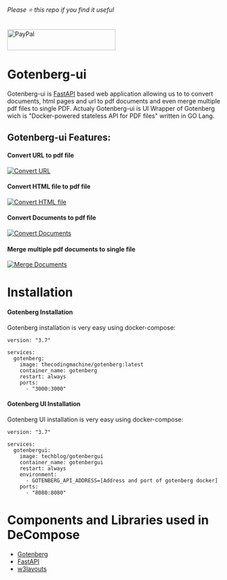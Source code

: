 *Please :star: this repo if you find it useful*

<p align="left"><br>
<a href="https://www.paypal.com/paypalme/techblogil?locale.x=he_IL" target="_blank"><img src="http://khrolenok.ru/support_paypal.png" alt="PayPal" width="250" height="48"></a>
</p>



# Gotenberg-ui
Gotenberg-ui is [FastAPI](https://fastapi.tiangolo.com/) based web application allowing us to to convert documents, html pages and url to pdf documents and even merge multiple pdf files to single PDF.
Actualy Gotenberg-ui is UI Wrapper of Gotenberg wich is "Docker-powered stateless API for PDF files" written in GO Lang.

## Gotenberg-ui Features:
####  Convert URL to pdf file
[![Convert URL](https://github.com/t0mer/gotenberg-ui/blob/main/screenshots/gotenberg%20-%20convert%20web%20page.png?raw=true "Convert URL")](https://github.com/t0mer/gotenberg-ui/blob/main/screenshots/gotenberg%20-%20convert%20web%20page.png?raw=true "Convert URL")

####  Convert HTML file to pdf file
[![Convert HTML file](https://github.com/t0mer/gotenberg-ui/blob/main/screenshots/gotenberg%20-%20convert%20html%20file.png?raw=true "Convert HTML file")](https://github.com/t0mer/gotenberg-ui/blob/main/screenshots/gotenberg%20-%20convert%20html%20file.png?raw=true "Convert HTML file")

####  Convert Documents to pdf file
[![Convert Documents](https://github.com/t0mer/gotenberg-ui/blob/main/screenshots/gotenberg%20-%20convert%20documents.png?raw=true "Convert Documents")](https://github.com/t0mer/gotenberg-ui/blob/main/screenshots/gotenberg%20-%20convert%20documents.png?raw=true "Documents")

####  Merge multiple pdf documents to single file
[![Merge Documents](https://github.com/t0mer/gotenberg-ui/blob/main/screenshots/gotenberg%20-%20merge%20pdf%20files.png?raw=true "Merge Documents")](https://github.com/t0mer/gotenberg-ui/blob/main/screenshots/gotenberg%20-%20merge%20pdf%20files.png?raw=true "Merge Documents")


# Installation

#### Gotenberg Installation
Gotenberg installation is very easy using docker-compose:
```
version: "3.7"

services:
  gotenberg:
    image: thecodingmachine/gotenberg:latest
    container_name: gotenberg
    restart: always
    ports:
      - "3000:3000"
```
#### Gotenberg UI Installation
Gotenberg UI installation is very easy using docker-compose:
```
version: "3.7"

services:
  gotenbergui:
    image: techblog/gotenbergui
    container_name: gotenbergui
    restart: always
    environment:
      - GOTENBERG_API_ADDRESS=[Address and port of gotenberg docker]
    ports:
      - "8080:8080"
```
# Components and Libraries used in DeCompose
* [Gotenberg](https://gotenberg.dev/docs/about)
* [FastAPI](https://fastapi.tiangolo.com/)
* [w3layouts](https://w3layouts.com/)

